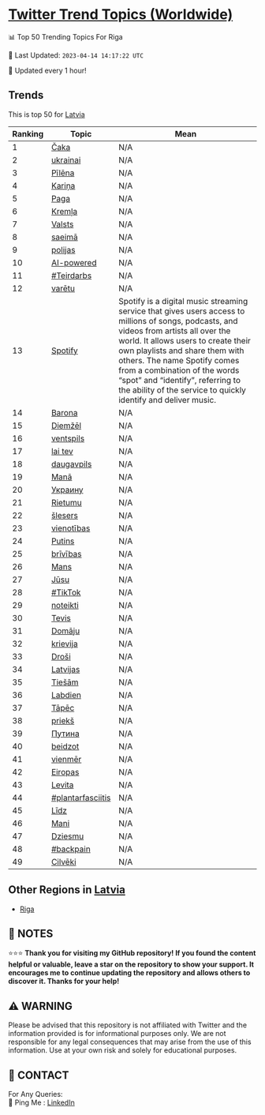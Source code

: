 [Twitter Trend Topics (Worldwide)](https://github.com/ErcinDedeoglu/Twitter-Trend-Topics)
==========


📊 Top 50 Trending Topics For Riga

📆 Last Updated: `2023-04-14 14:17:22 UTC`

🔧 Updated every 1 hour!


## Trends

This is top 50 for [Latvia](</Latvia>)

| Ranking | Topic | Mean |
| ------- | ------------ | ------------ |
| 1 | [Čaka](http://twitter.com/search?q=%c4%8caka) | N/A |
| 2 | [ukrainai](http://twitter.com/search?q=ukrainai) | N/A |
| 3 | [Pīlēna](http://twitter.com/search?q=P%c4%abl%c4%93na) | N/A |
| 4 | [Kariņa](http://twitter.com/search?q=Kari%c5%86a) | N/A |
| 5 | [Paga](http://twitter.com/search?q=Paga) | N/A |
| 6 | [Kremļa](http://twitter.com/search?q=Krem%c4%bca) | N/A |
| 7 | [Valsts](http://twitter.com/search?q=Valsts) | N/A |
| 8 | [saeimā](http://twitter.com/search?q=saeim%c4%81) | N/A |
| 9 | [polijas](http://twitter.com/search?q=polijas) | N/A |
| 10 | [AI-powered](http://twitter.com/search?q=AI-powered) | N/A |
| 11 | [#Teirdarbs](http://twitter.com/search?q=%23Teirdarbs) | N/A |
| 12 | [varētu](http://twitter.com/search?q=var%c4%93tu) | N/A |
| 13 | [Spotify](http://twitter.com/search?q=Spotify) | Spotify is a digital music streaming service that gives users access to millions of songs, podcasts, and videos from artists all over the world. It allows users to create their own playlists and share them with others. The name Spotify comes from a combination of the words “spot” and “identify”, referring to the ability of the service to quickly identify and deliver music. |
| 14 | [Barona](http://twitter.com/search?q=Barona) | N/A |
| 15 | [Diemžēl](http://twitter.com/search?q=Diem%c5%be%c4%93l) | N/A |
| 16 | [ventspils](http://twitter.com/search?q=ventspils) | N/A |
| 17 | [lai tev](http://twitter.com/search?q=lai+tev) | N/A |
| 18 | [daugavpils](http://twitter.com/search?q=daugavpils) | N/A |
| 19 | [Manā](http://twitter.com/search?q=Man%c4%81) | N/A |
| 20 | [Украину](http://twitter.com/search?q=%d0%a3%d0%ba%d1%80%d0%b0%d0%b8%d0%bd%d1%83) | N/A |
| 21 | [Rietumu](http://twitter.com/search?q=Rietumu) | N/A |
| 22 | [šlesers](http://twitter.com/search?q=%c5%a1lesers) | N/A |
| 23 | [vienotības](http://twitter.com/search?q=vienot%c4%abbas) | N/A |
| 24 | [Putins](http://twitter.com/search?q=Putins) | N/A |
| 25 | [brīvības](http://twitter.com/search?q=br%c4%abv%c4%abbas) | N/A |
| 26 | [Mans](http://twitter.com/search?q=Mans) | N/A |
| 27 | [Jūsu](http://twitter.com/search?q=J%c5%absu) | N/A |
| 28 | [#TikTok](http://twitter.com/search?q=%23TikTok) | N/A |
| 29 | [noteikti](http://twitter.com/search?q=noteikti) | N/A |
| 30 | [Tevis](http://twitter.com/search?q=Tevis) | N/A |
| 31 | [Domāju](http://twitter.com/search?q=Dom%c4%81ju) | N/A |
| 32 | [krievija](http://twitter.com/search?q=krievija) | N/A |
| 33 | [Droši](http://twitter.com/search?q=Dro%c5%a1i) | N/A |
| 34 | [Latvijas](http://twitter.com/search?q=Latvijas) | N/A |
| 35 | [Tiešām](http://twitter.com/search?q=Tie%c5%a1%c4%81m) | N/A |
| 36 | [Labdien](http://twitter.com/search?q=Labdien) | N/A |
| 37 | [Tāpēc](http://twitter.com/search?q=T%c4%81p%c4%93c) | N/A |
| 38 | [priekš](http://twitter.com/search?q=priek%c5%a1) | N/A |
| 39 | [Путина](http://twitter.com/search?q=%d0%9f%d1%83%d1%82%d0%b8%d0%bd%d0%b0) | N/A |
| 40 | [beidzot](http://twitter.com/search?q=beidzot) | N/A |
| 41 | [vienmēr](http://twitter.com/search?q=vienm%c4%93r) | N/A |
| 42 | [Eiropas](http://twitter.com/search?q=Eiropas) | N/A |
| 43 | [Levita](http://twitter.com/search?q=Levita) | N/A |
| 44 | [#plantarfasciitis](http://twitter.com/search?q=%23plantarfasciitis) | N/A |
| 45 | [Līdz](http://twitter.com/search?q=L%c4%abdz) | N/A |
| 46 | [Mani](http://twitter.com/search?q=Mani) | N/A |
| 47 | [Dziesmu](http://twitter.com/search?q=Dziesmu) | N/A |
| 48 | [#backpain](http://twitter.com/search?q=%23backpain) | N/A |
| 49 | [Cilvēki](http://twitter.com/search?q=Cilv%c4%93ki) | N/A |



## Other Regions in [Latvia](</Latvia>)

* [Riga](</Latvia/Riga.md>)



## 📝 NOTES

⭐⭐⭐ **Thank you for visiting my GitHub repository! If you found the content helpful or valuable, leave a star on the repository to show your support. It encourages me to continue updating the repository and allows others to discover it. Thanks for your help!**


## ⚠️ WARNING

Please be advised that this repository is not affiliated with Twitter and the information provided is for informational purposes only. We are not responsible for any legal consequences that may arise from the use of this information. Use at your own risk and solely for educational purposes.


## 📨 CONTACT

 For Any Queries:  
            🏓 Ping Me : [LinkedIn](https://www.linkedin.com/in/ercindedeoglu/)
